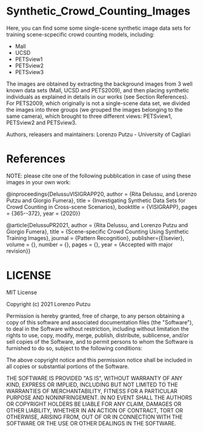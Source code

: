 # Synthetic_Crowd_Counting_Images

Here, you can find some some single-scene synthetic image data sets for training scene-scpecific crowd counting models, including:
  - Mall
  - UCSD
  - PETSview1
  - PETSview2
  - PETSview3

The images are obtained by extracting the background images from 3 well known data sets (Mall, UCSD and PETS2009), and then placing synthetic individuals as explained in details in our works (see Section References). For PETS2009, which originally is not a single-scene data set, we divided the images into three groups (we grouped the images belonging to the same camera), which brought to three different views: PETSview1, PETSview2 and PETSview3.

Authors, releasers and maintainers: Lorenzo Putzu - University of Cagliari

# References

NOTE: please cite one of the following pubblication in case of using these images in your own work:

@inproceedings{DelussuVISIGRAPP20, author = {Rita Delussu, and Lorenzo Putzu and Giorgio Fumera}, title = {Investigating Synthetic Data Sets for Crowd Counting in Cross-scene Scenarios}, booktitle = {VISIGRAPP}, pages = {365--372}, year = {2020}}

@article{DelussuPR2021, author = {Rita Delussu, and Lorenzo Putzu and Giorgio Fumera}, title = {Scene-specific Crowd Counting Using Synthetic Training Images}, journal = {Pattern Recognition}, publisher={Elsevier}, volume = {}, number = {}, pages = {}, year = {Accepted with major revision}}
 
# LICENSE

MIT License

Copyright (c) 2021 Lorenzo Putzu

Permission is hereby granted, free of charge, to any person obtaining a copy of this software and associated documentation files (the "Software"), to deal in the Software without restriction, including without limitation the rights to use, copy, modify, merge, publish, distribute, sublicense, and/or sell copies of the Software, and to permit persons to whom the Software is furnished to do so, subject to the following conditions:

The above copyright notice and this permission notice shall be included in all copies or substantial portions of the Software.

THE SOFTWARE IS PROVIDED "AS IS", WITHOUT WARRANTY OF ANY KIND, EXPRESS OR IMPLIED, INCLUDING BUT NOT LIMITED TO THE WARRANTIES OF MERCHANTABILITY, FITNESS FOR A PARTICULAR PURPOSE AND NONINFRINGEMENT. IN NO EVENT SHALL THE AUTHORS OR COPYRIGHT HOLDERS BE LIABLE FOR ANY CLAIM, DAMAGES OR OTHER LIABILITY, WHETHER IN AN ACTION OF CONTRACT, TORT OR OTHERWISE, ARISING FROM, OUT OF OR IN CONNECTION WITH THE SOFTWARE OR THE USE OR OTHER DEALINGS IN THE SOFTWARE.
